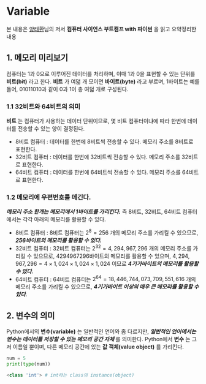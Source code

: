 # Variable
본 내용은 [양태환](https://github.com/ythwork)님의 저서 **컴퓨터 사이언스 부트캠프 with 파이썬** 을 읽고 요약정리한 내용
## 1. 메모리 미리보기 
컴퓨터는 1과 0으로 이루어진 데이터를 처리하며, 이때 1과 0을 표현할 수 있는 단위를 **비트(bit)** 라고 한다.
**비트** 가 여덟 개 모이면 **바이트(byte)** 라고 부르며, 1바이트는 예를 들어, 01011010과 같이 0과 1이 총 여덟 개로 구성된다.
### 1.1 32비트와 64비트의 의미
**비트** 는 컴퓨터가 사용하는 데이터 단위이므로, 몇 비트 컴퓨터이냐에 따라 한번에 데이터를 전송할 수 있는 양이 결정된다.

* 8비트 컴퓨터 : 데이터를 한번에 8비트씩 전송할 수 있다. 메모리 주소를 8비트로 표현한다.
* 32비트 컴퓨터 : 데이터를 한번에 32비트씩 전송할 수 있다. 메모리 주소를 32비트로 표현한다.
* 64비트 컴퓨터 : 데이터를 한번에 64비트씩 전송할 수 있다. 메모리 주소를 64비트로 표현한다.

### 1.2 메모리에 우편번호를 메긴다.
***메모리 주소 한개는 메모리에서 1바이트를 가리킨다.*** 즉 8비트, 32비트, 64비트 컴퓨터에서는 각각 아래의 메모리를 활용할 수 있다.

* 8비트 컴퓨터 : 8비트 컴퓨터는 $2^8=256$ 개의 메모리 주소를 가리킬 수 있으므로, ***256바이트의 메모리를 활용할 수 있다.***
* 32비트 컴퓨터 : 32비트 컴퓨터는 $2^{32}=4,294,967,296$ 개의 메모리 주소를 가리킬 수 있으므로, 4294967296바이트의 메모리를 활용할 수 있으며, $4,294,967,296 = 4 \times 1,024 \times 1,024 \times 1,024$ 이므로 ***4기가바이트의 메모리를 활용할 수 있다.***
* 64비트 컴퓨터 : 64비트 컴퓨터는 $2^{64} = 18,446,744,073,709,551,616$ 개의 메모리 주소를 가리킬 수 있으므로, ***4기가바이트 이상의 매우 큰 메모리를 활용할 수 있다.***

## 2. 변수의 의미
Python에서의 **변수(variable)** 는 일반적인 언어와 좀 다르지만, ***일반적인 언어에서는 변수는 데이터를 저장할 수 있는 메모리 공간 자체*** 를 의미한다. Python에서 **변수** 는 그저 이름일 뿐이며, 다른 메모리 공간에 있는 **값 객체(value object)** 를 가리킨다.

```python
num = 5
print(type(num))
```

```python
<class 'int'> # int라는 class의 instance(object)
```
